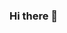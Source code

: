 ### Hi there 👋

<!--
**Photon-einstein/Photon-einstein** is a ✨ _special_ ✨ repository because its `README.md` (this file) appears on your GitHub profile.

Here are some ideas to get you started:

👯 I’m a problem solver at heart, background from telecommunication and computer science, main interests in programming, software engineering/architecture and cryptography. 
🔭 I’m currently working on the software that interfaces with  the control algorithms of the wind power plants at Vestas.
🌱 I’m currently learning C#, Qt C++, cryptography and software architecture.

